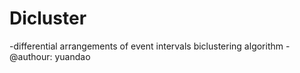 # Dicluster
-differential arrangements of event intervals biclustering algorithm
-@authour: yuandao
